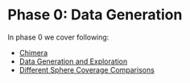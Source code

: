 # Phase 0: Data Generation

In phase 0 we cover following:
- [Chimera](../../notebooks1/phase-0/1-chimera.ipynb)
- [Data Generation and Exploration](../../notebooks1/phase-0/2-generate-projections-and-angles.ipynb)
- [Different Sphere Coverage Comparisons](../../notebooks1/phase-0/3-coverage-comparisons.ipynb)